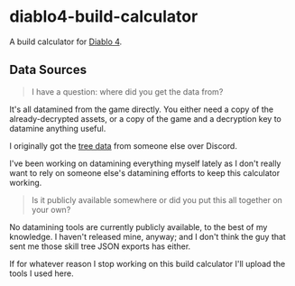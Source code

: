 # diablo4-build-calculator

A build calculator for [Diablo 4](https://diablo4.blizzard.com).

## Data Sources

> I have a question: where did you get the data from?

It's all datamined from the game directly. You either need a copy of the already-decrypted assets, or a copy of the game and a decryption key to datamine anything useful.

I originally got the [tree data](https://github.com/Lothrik/diablo4-build-calc/tree/master/parser/backup/) from someone else over Discord.

I've been working on datamining everything myself lately as I don't really want to rely on someone else's datamining efforts to keep this calculator working.

> Is it publicly available somewhere or did you put this all together on your own?

No datamining tools are currently publicly available, to the best of my knowledge. I haven't released mine, anyway; and I don't think the guy that sent me those skill tree JSON exports has either.

If for whatever reason I stop working on this build calculator I'll upload the tools I used here.
